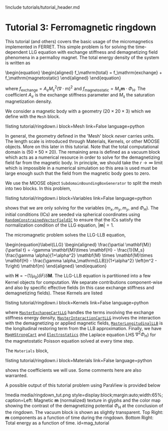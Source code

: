 !include tutorials/tutorial_header.md

# Tutorial 3: Ferromagnetic ringdown

This tutorial (and others) covers the basic usage of the micromagnetics implemented in FERRET. This simple problem is for solving the time-dependent LLG equation with exchange stiffness and demagnetizing field phenomena in a permalloy magnet. The total energy density of the system is written as

\begin{equation}
  \begin{aligned}
    f_\mathrm{total} = f_\mathrm{exchange} + f_\mathrm{magnetostatic}
  \end{aligned}
\end{equation}

where $f_\mathrm{exchange} = A_e M_s^2 \left(\nabla \cdot \mathrm{m}\right)^2$ and $f_\mathrm{magnetostatic} = M_s \mathbf{m}\cdot \Phi_\mathrm{H}$. The coefficient $A_e$ is the exchange stiffness parameter and $M_s$ the saturation magnetization density.

We consider a magnetic body with a geometry $(20\times 20\times 3)$ which we define with the `Mesh` block.

!listing tutorial/ringdown.i
         block=Mesh
         link=False
         language=python

In general, the geometry defined in the 'Mesh' block *never* carries units. The length scale is introduced through Materials, Kernels, or other MOOSE objects. More on this later in this tutorial. Note that the total computational domain is $(50\times 50\times 20)$. The remaining area is defined as a vacuum block which acts as a numerical resource in order to solve for the demagnetizing field far from the magnetic body. In principle, we should take the $r\to \infty$ limit which is impossible in a numerical simulation so this area is used must be large enough such that the field from the magnetic body goes to zero.

We use the MOOSE object `SubdomainBoundingBoxGenerator` to split the mesh into two blocks. In this problem,

!listing tutorial/ringdown.i
         block=Variables
         link=False
         language=python

shows that we are only solving for the variables $(m_x, m_y, m_y$, and $\Phi_\mathrm{H})$. The initial conditions (ICs) are seeded via spherical coordinates using [`RandomConstrainedVectorFieldIC`](source/ics/RandomConstrainedVectorFieldIC.md) to ensure that the ICs satisfy the normalization condition of the LLG equation, $|\mathbf{m}| = 1$.

The micromagnetic problem solves the LLG-LLB equation,

\begin{equation}\label{LLG}
  \begin{aligned}
    \frac{\partial \mathbf{M}}{\partial t} = -\gamma \mathbf{M}\times \mathbf{H} - \frac{1}{M_s} \frac{\gamma \alpha}{1+\alpha^2} \mathbf{M} \times \mathbf{M}\times \mathbf{H} - \frac{\gamma \alpha_\mathrm{LLB}}{1+\alpha^2} \left(m^2 - 1\right) \mathbf{m}
  \end{aligned}
\end{equation}

with $\mathbf{H} = - (1 / \mu_0) \delta F /\delta \mathbf{M}$. The LLG-LLB equation is partitioned into a few Kernel objects for computation. We separate contributions component-wise and also by specific effective fields (in this case exchange stiffness and demagnetizing fields). These Kernels are listed

!listing tutorial/ringdown.i
         block=Kernels
         link=False
         language=python

where [`MasterExchangeCartLLG`](source/kernels/MasterExchangeCartLLG.md) handles the terms involving the exchange stiffness energy density, [`MasterInteractionCartLLG`](source/kernels/MasterInteractionCartLLG.md) involves the interaction with the demagnetizing or applied magnetic fields, [`MasterLongitudinalLLB`](source/kernels/MasterLongitudinalLLB.md) is the longitudinal restoring term from the LLB approximation. Finally, we have  [`MagHStrongCart`](source/kernels/MagHStrongCart.md) and [`Electrostatics`](source/kernels/Electrostatics.md) (the Laplace equation LHS $\nabla^2 \Phi_\mathrm{H}$) for the magnetostatic Poisson equation solved at every time step.

The `Materials` block,

!listing tutorial/ringdown.i
         block=Materials
         link=False
         language=python

shows the coefficients we will use. Some comments here are also warranted.

A possible output of this tutorial problem using ParaView is provided below

!media media/ringdown_tut.png style=display:block;margin:auto;width:65%; caption=Left: Magnetic $\mathbf{m}$ (normalized) texture in glyphs and the color map showing the contrast of the demagnetizing potential $\Phi_\mathrm{H}$ at the conclusion of the ringdown. The vacuum block is shown as slightly transparent. Top Right: $\mathbf{m}$ components as a function of time during the ringdown. Bottom Right: Total energy as a function of time. id=mag_tutorial
